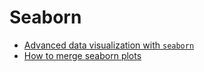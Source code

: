 # Seaborn

- [Advanced data visualization with `seaborn`](https://towardsdatascience.com/a-step-by-step-guide-for-creating-advanced-python-data-visualizations-with-seaborn-matplotlib-1579d6a1a7d0)
- [How to merge seaborn plots](https://towardsdatascience.com/19-examples-of-merging-plots-to-maximize-your-clustering-scatter-plot-87e8f1bb5fd2)
